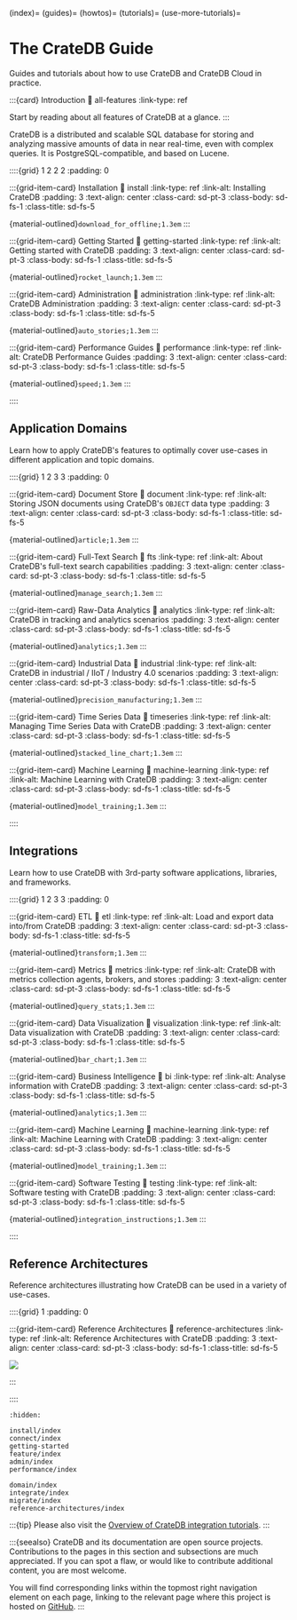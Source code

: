 (index)=
(guides)=
(howtos)=
(tutorials)=
(use-more-tutorials)=

# The CrateDB Guide

Guides and tutorials about how to use CrateDB and CrateDB Cloud in practice.

:::{card} Introduction
:link: all-features
:link-type: ref

Start by reading about all features of CrateDB at a glance.
:::

CrateDB is a distributed and scalable SQL database for storing and analyzing
massive amounts of data in near real-time, even with complex queries. It is
PostgreSQL-compatible, and based on Lucene. 


::::{grid} 1 2 2 2
:padding: 0


:::{grid-item-card} Installation
:link: install
:link-type: ref
:link-alt: Installing CrateDB
:padding: 3
:text-align: center
:class-card: sd-pt-3
:class-body: sd-fs-1
:class-title: sd-fs-5

{material-outlined}`download_for_offline;1.3em`
:::


:::{grid-item-card} Getting Started
:link: getting-started
:link-type: ref
:link-alt: Getting started with CrateDB
:padding: 3
:text-align: center
:class-card: sd-pt-3
:class-body: sd-fs-1
:class-title: sd-fs-5

{material-outlined}`rocket_launch;1.3em`
:::


:::{grid-item-card} Administration
:link: administration
:link-type: ref
:link-alt: CrateDB Administration
:padding: 3
:text-align: center
:class-card: sd-pt-3
:class-body: sd-fs-1
:class-title: sd-fs-5

{material-outlined}`auto_stories;1.3em`
:::


:::{grid-item-card} Performance Guides
:link: performance
:link-type: ref
:link-alt: CrateDB Performance Guides
:padding: 3
:text-align: center
:class-card: sd-pt-3
:class-body: sd-fs-1
:class-title: sd-fs-5

{material-outlined}`speed;1.3em`
:::


::::


## Application Domains

Learn how to apply CrateDB's features to optimally cover use-cases in different
application and topic domains.

::::{grid} 1 2 3 3
:padding: 0


:::{grid-item-card} Document Store
:link: document
:link-type: ref
:link-alt: Storing JSON documents using CrateDB's `OBJECT` data type
:padding: 3
:text-align: center
:class-card: sd-pt-3
:class-body: sd-fs-1
:class-title: sd-fs-5

{material-outlined}`article;1.3em`
:::


:::{grid-item-card} Full-Text Search
:link: fts
:link-type: ref
:link-alt: About CrateDB's full-text search capabilities
:padding: 3
:text-align: center
:class-card: sd-pt-3
:class-body: sd-fs-1
:class-title: sd-fs-5

{material-outlined}`manage_search;1.3em`
:::


:::{grid-item-card} Raw-Data Analytics
:link: analytics
:link-type: ref
:link-alt: CrateDB in tracking and analytics scenarios
:padding: 3
:text-align: center
:class-card: sd-pt-3
:class-body: sd-fs-1
:class-title: sd-fs-5

{material-outlined}`analytics;1.3em`
:::


:::{grid-item-card} Industrial Data
:link: industrial
:link-type: ref
:link-alt: CrateDB in industrial / IIoT / Industry 4.0 scenarios
:padding: 3
:text-align: center
:class-card: sd-pt-3
:class-body: sd-fs-1
:class-title: sd-fs-5

{material-outlined}`precision_manufacturing;1.3em`
:::


:::{grid-item-card} Time Series Data
:link: timeseries
:link-type: ref
:link-alt: Managing Time Series Data with CrateDB
:padding: 3
:text-align: center
:class-card: sd-pt-3
:class-body: sd-fs-1
:class-title: sd-fs-5

{material-outlined}`stacked_line_chart;1.3em`
:::


:::{grid-item-card} Machine Learning
:link: machine-learning
:link-type: ref
:link-alt: Machine Learning with CrateDB
:padding: 3
:text-align: center
:class-card: sd-pt-3
:class-body: sd-fs-1
:class-title: sd-fs-5

{material-outlined}`model_training;1.3em`
:::


::::


## Integrations

Learn how to use CrateDB with 3rd-party software applications, libraries, and
frameworks.

::::{grid} 1 2 3 3
:padding: 0


:::{grid-item-card} ETL
:link: etl
:link-type: ref
:link-alt: Load and export data into/from CrateDB
:padding: 3
:text-align: center
:class-card: sd-pt-3
:class-body: sd-fs-1
:class-title: sd-fs-5

{material-outlined}`transform;1.3em`
:::


:::{grid-item-card} Metrics
:link: metrics
:link-type: ref
:link-alt: CrateDB with metrics collection agents, brokers, and stores
:padding: 3
:text-align: center
:class-card: sd-pt-3
:class-body: sd-fs-1
:class-title: sd-fs-5

{material-outlined}`query_stats;1.3em`
:::


:::{grid-item-card} Data Visualization
:link: visualization
:link-type: ref
:link-alt: Data visualization with CrateDB
:padding: 3
:text-align: center
:class-card: sd-pt-3
:class-body: sd-fs-1
:class-title: sd-fs-5

{material-outlined}`bar_chart;1.3em`
:::


:::{grid-item-card} Business Intelligence
:link: bi
:link-type: ref
:link-alt: Analyse information with CrateDB
:padding: 3
:text-align: center
:class-card: sd-pt-3
:class-body: sd-fs-1
:class-title: sd-fs-5

{material-outlined}`analytics;1.3em`
:::


:::{grid-item-card} Machine Learning
:link: machine-learning
:link-type: ref
:link-alt: Machine Learning with CrateDB
:padding: 3
:text-align: center
:class-card: sd-pt-3
:class-body: sd-fs-1
:class-title: sd-fs-5

{material-outlined}`model_training;1.3em`
:::


:::{grid-item-card} Software Testing
:link: testing
:link-type: ref
:link-alt: Software testing with CrateDB
:padding: 3
:text-align: center
:class-card: sd-pt-3
:class-body: sd-fs-1
:class-title: sd-fs-5

{material-outlined}`integration_instructions;1.3em`
:::


::::


## Reference Architectures

Reference architectures illustrating how CrateDB can be used in a variety of
use-cases.

::::{grid} 1
:padding: 0


:::{grid-item-card} Reference Architectures
:link: reference-architectures
:link-type: ref
:link-alt: Reference Architectures with CrateDB
:padding: 3
:text-align: center
:class-card: sd-pt-3
:class-body: sd-fs-1
:class-title: sd-fs-5

![](https://cratedb.com/hs-fs/hubfs/nativesql.png?width=480&name=nativesql.png)

:::

::::


```{toctree}
:hidden:

install/index
connect/index
getting-started
feature/index
admin/index
performance/index

domain/index
integrate/index
migrate/index
reference-architectures/index
```


:::{tip}
Please also visit the [Overview of CrateDB integration tutorials].
:::

:::{seealso}
CrateDB and its documentation are open source projects.
Contributions to the pages in this section and subsections are much appreciated.
If you can spot a flaw, or would like to contribute additional content, you
are most welcome.

You will find corresponding links within the topmost right navigation element
on each page, linking to the relevant page where this project is hosted on [GitHub].
:::


[GitHub]: https://github.com/crate/cratedb-guide
[Overview of CrateDB integration tutorials]: https://community.cratedb.com/t/overview-of-cratedb-integration-tutorials/1015
